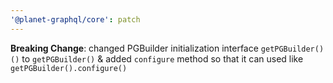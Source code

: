 ```yaml
---
'@planet-graphql/core': patch
---
```


**Breaking Change**: changed PGBuilder initialization interface `getPGBuilder()()` to `getPGBuilder()` & added `configure` method so that it can used like `getPGBuilder().configure()`
